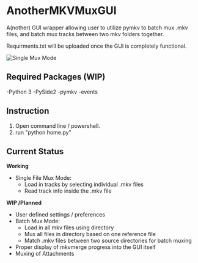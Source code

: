 

# AnotherMKVMuxGUI
A(nother) GUI wrapper allowing user to utilize pymkv to batch mux .mkv files, and batch mux tracks between two mkv folders together. 

Requirments.txt will be uploaded once the GUI is completely functional.

![Single Mux Mode](https://i.ibb.co/ngzpBWT/Single-Mux-Screenshot.png)

## **Required Packages (WIP)**

-Python 3
-PySide2
-pymkv
-events


## **Instruction**

 1. Open command line / powershell.  
 2. run "python home.py"

## **Current Status**

**Working**
 - Single File Mux Mode:
	 - Load in tracks by selecting individual .mkv files
	 - Read track info inside the .mkv file

**WIP /Planned**
 - User defined settings / preferences
 - Batch Mux Mode:
	 - Load in all mkv files using directory
	 - Mux all files in directory based on one reference file
	 - Match .mkv files between two source directories for batch muxing
- Proper  display of mkvmerge progress into the GUI itself
- Muxing of Attachments
